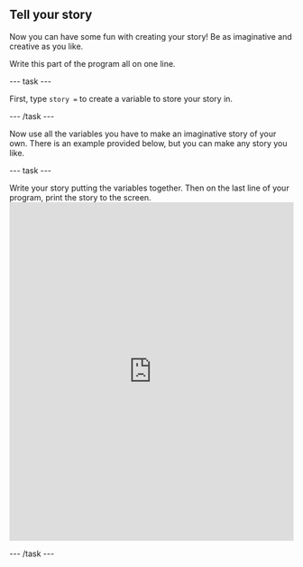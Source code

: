 ## Tell your story

Now you can have some fun with creating your story! Be as imaginative and creative as you like.

Write this part of the program all on one line.

\--- task \---

First, type `story =` to create a variable to store your story in.

\--- /task \---

Now use all the variables you have to make an imaginative story of your own. There is an example provided below, but you can make any story you like.

\--- task \---

Write your story putting the variables together. Then on the last line of your program, print the story to the screen. <iframe src="https://trinket.io/embed/python/904db1ae15" width="100%" height="600" frameborder="0" marginwidth="0" marginheight="0" allowfullscreen mark="crwd-mark"></iframe> 

\--- /task \---